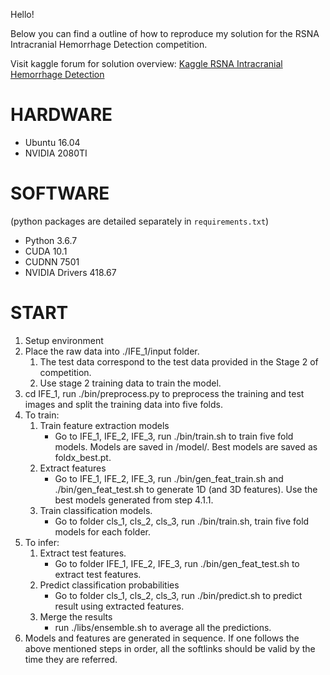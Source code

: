 Hello!

Below you can find a outline of how to reproduce my solution for the RSNA Intracranial Hemorrhage Detection competition. </br>

Visit kaggle forum for solution overview: [Kaggle RSNA Intracranial Hemorrhage Detection](https://www.kaggle.com/c/rsna-intracranial-hemorrhage-detection/discussion/118249#latest-678438)

# HARDWARE

* Ubuntu 16.04
* NVIDIA 2080TI

# SOFTWARE
(python packages are detailed separately in `requirements.txt`)
* Python 3.6.7
* CUDA 10.1
* CUDNN 7501
* NVIDIA Drivers 418.67

# START
1. Setup environment</br> 
2. Place the raw data into ./IFE_1/input folder.</br>  
	1. The test data correspond to the test data provided in the Stage 2 of competition. </br>  
	2. Use stage 2 training data to train the model.<br>  
3. cd IFE_1, run ./bin/preprocess.py to preprocess the training and test images and split the training data into five folds.</br> 
4. To train:</br> 
	1. Train feature extraction models</br>  
		* Go to IFE_1, IFE_2, IFE_3, run ./bin/train.sh to train five fold models. Models are saved in /model/. Best models are saved as foldx_best.pt.<br>  
	2. Extract features</br>   
		* Go to IFE_1, IFE_2, IFE_3, run ./bin/gen_feat_train.sh and ./bin/gen_feat_test.sh to generate 1D (and 3D features). Use the best models generated from step 4.1.1.<br>   
	3. Train classification models.</br>   
		* Go to folder cls_1, cls_2, cls_3, run ./bin/train.sh, train five fold models for each folder.</br>  
5. To infer:</br> 
	1. Extract test features. </br> 
		* Go to folder IFE_1, IFE_2, IFE_3, run ./bin/gen_feat_test.sh to extract test features.</br>   
	2. Predict classification probabilities</br> 
		* Go to folder cls_1, cls_2, cls_3, run ./bin/predict.sh to predict result using extracted features.</br>   
	3. Merge the results</br> 
		* run ./libs/ensemble.sh to average all the predictions.</br>   
6. Models and features are generated in sequence. If one follows the above mentioned steps in order, all the softlinks should be valid by the time they are referred. </br>   
